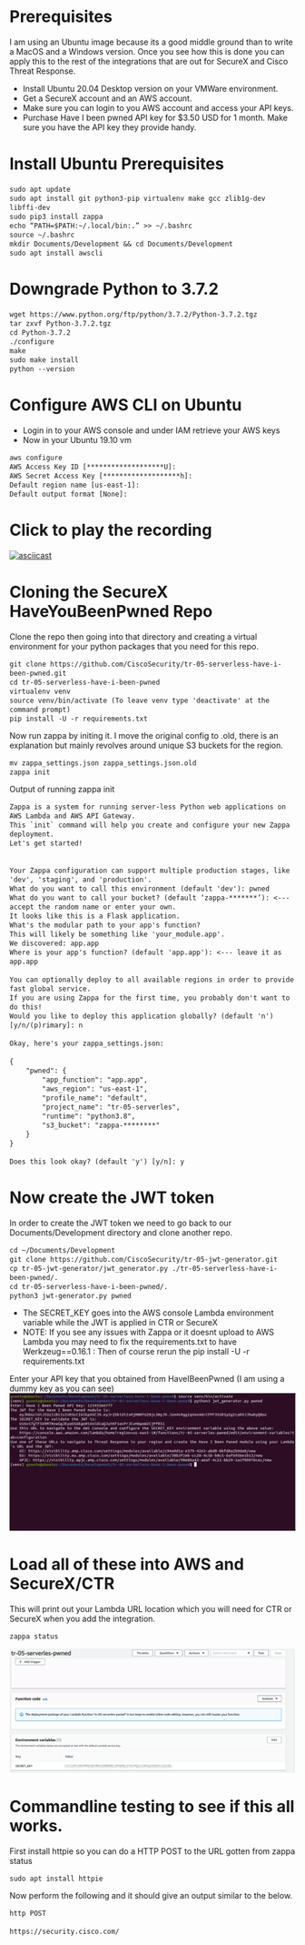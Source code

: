# Prerequisites
I am using an Ubuntu image because its a good middle ground than to write a MacOS and a Windows version. Once you see how this is done you can apply this to the rest of the integrations that are out for SecureX and Cisco Threat Response.

- Install Ubuntu 20.04 Desktop version on your VMWare environment.
- Get a SecureX account and an AWS account.
- Make sure you can login to you AWS account and access your API keys.
- Purchase Have I been pwned API key for $3.50 USD for 1 month. Make sure you have the API key they provide handy.

# Install Ubuntu Prerequisites
```
sudo apt update
sudo apt install git python3-pip virtualenv make gcc zlib1g-dev libffi-dev
sudo pip3 install zappa
echo “PATH=$PATH:~/.local/bin:.” >> ~/.bashrc
source ~/.bashrc
mkdir Documents/Development && cd Documents/Development
sudo apt install awscli
```

# Downgrade Python to 3.7.2

```
wget https://www.python.org/ftp/python/3.7.2/Python-3.7.2.tgz
tar zxvf Python-3.7.2.tgz
cd Python-3.7.2
./configure
make
sudo make install
python --version
```

# Configure AWS CLI on Ubuntu
- Login in to your AWS console and under IAM retrieve your AWS keys
- Now in your Ubuntu 19.10 vm
```
aws configure
AWS Access Key ID [*******************U]: 
AWS Secret Access Key [*******************h]: 
Default region name [us-east-1]: 
Default output format [None]: 
```

# Click to play the recording
[![asciicast](https://asciinema.org/a/VfdtmieAW4UkWTQ2dPcHk31KS.svg)](https://asciinema.org/a/VfdtmieAW4UkWTQ2dPcHk31KS)

# Cloning the SecureX HaveYouBeenPwned Repo
Clone the repo then going into that directory and creating a virtual environment for your python packages that you need for this repo.
```
git clone https://github.com/CiscoSecurity/tr-05-serverless-have-i-been-pwned.git
cd tr-05-serverless-have-i-been-pwned
virtualenv venv
source venv/bin/activate (To leave venv type 'deactivate' at the command prompt)
pip install -U -r requirements.txt
```
Now run zappa by initing it. I move the original config to .old, there is an explanation but mainly revolves around unique S3 buckets for the region.
```
mv zappa_settings.json zappa_settings.json.old
zappa init
```
Output of running zappa init
```
Zappa is a system for running server-less Python web applications on AWS Lambda and AWS API Gateway.
This `init` command will help you create and configure your new Zappa deployment.
Let's get started!


Your Zappa configuration can support multiple production stages, like 'dev', 'staging', and 'production'.
What do you want to call this environment (default 'dev'): pwned
What do you want to call your bucket? (default ‘zappa-*******’): <--- accept the random name or enter your own.
It looks like this is a Flask application.
What's the modular path to your app's function?
This will likely be something like 'your_module.app'.
We discovered: app.app
Where is your app's function? (default 'app.app'): <--- leave it as app.app

You can optionally deploy to all available regions in order to provide fast global service.
If you are using Zappa for the first time, you probably don't want to do this!
Would you like to deploy this application globally? (default 'n') [y/n/(p)rimary]: n

Okay, here's your zappa_settings.json:

{
    "pwned": {
        "app_function": "app.app",
        "aws_region": "us-east-1",
        "profile_name": "default",
        "project_name": "tr-05-serverles",
        "runtime": "python3.8",
        "s3_bucket": "zappa-********"
    }
}

Does this look okay? (default 'y') [y/n]: y
```
# Now create the JWT token

In order to create the JWT token we need to go back to our Documents/Development directory and clone another repo.

```
cd ~/Documents/Development
git clone https://github.com/CiscoSecurity/tr-05-jwt-generator.git
cp tr-05-jwt-generator/jwt_generator.py ./tr-05-serverless-have-i-been-pwned/.
cd tr-05-serverless-have-i-been-pwned/.
python3 jwt-generator.py pwned
```

- The SECRET_KEY goes into the AWS console Lambda environment variable while the JWT is applied in CTR or SecureX
- NOTE: If you see any issues with Zappa or it doesnt upload to AWS Lambda you may need to fix the requirements.txt to have Werkzeug==0.16.1 : Then of course rerun the pip install -U -r requirements.txt

Enter your API key that you obtained from HaveIBeenPwned (I am using a dummy key as you can see)
![Image of jwt](https://github.com/bluecough/SecureX-HaveIBeenPwned/blob/master/img/jwtout.png)

# Load all of these into AWS and SecureX/CTR
This will print out your Lambda URL location which you will need for CTR or SecureX when you add the integration.
```
zappa status
```
![Image Lamdba Enviroment Variable](https://github.com/bluecough/SecureX-HaveIBeenPwned/blob/master/img/SECRET_KEY.png)

# Commandline testing to see if this all works.
First install httpie so you can do a HTTP POST to the URL gotten from zappa status
```
sudo apt install httpie
```
Now perform the following and it should give an output similar to the below.
```
http POST 

https://security.cisco.com/
